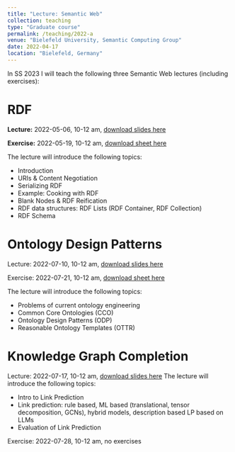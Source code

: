```yaml
---
title: "Lecture: Semantic Web"
collection: teaching
type: "Graduate course"
permalink: /teaching/2022-a
venue: "Bielefeld University, Semantic Computing Group"
date: 2022-04-17
location: "Bielefeld, Germany"
---
```


In SS 2023 I will teach the following three Semantic Web lectures (including exercises):

RDF 
======
**Lecture:** 2022-05-06, 10-12 am, [download slides here](https://moritzblum.github.io/files/Semantic_Web_Lecture___RDF-4.pdf)

**Exercise:** 2022-05-19, 10-12 am, [download sheet here](https://moritzblum.github.io/files/Semantic_Web_Exercise___RDF.pdf)

The lecture will introduce the following topics:
* Introduction    
* URIs & Content Negotiation
* Serializing RDF
* Example: Cooking with RDF
* Blank Nodes & RDF Reification
* RDF data structures: RDF Lists (RDF Container, RDF Collection)
* RDF Schema



Ontology Design Patterns 
======
Lecture: 2022-07-10, 10-12 am, [download slides here](https://moritzblum.github.io/files/Semantic_Web_Lecture___ODP.pdf)

Exercise: 2022-07-21, 10-12 am, [download sheet here](https://moritzblum.github.io/files/Semantic_Web_Exercise___ODP.pdf)

The lecture will introduce the following topics:
* Problems of current ontology engineering
* Common Core Ontologies (CCO)
* Ontology Design Patterns (ODP)
* Reasonable Ontology Templates (OTTR)


Knowledge Graph Completion 
======
Lecture: 2022-07-17, 10-12 am,  [download slides here](https://moritzblum.github.io/files/Semantic_Web_Lecture___KGC.pdf)
The lecture will introduce the following topics:
* Intro to Link Prediction 
* Link prediction: rule based, ML based (translational, tensor decomposition, GCNs), hybrid models, description based LP based on LLMs
* Evaluation of Link Prediction 

Exercise: 2022-07-28, 10-12 am, no exercises

